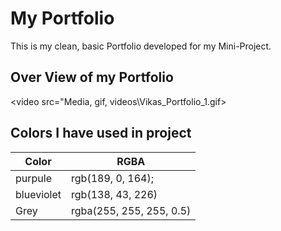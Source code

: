 # My Portfolio

This is my clean, basic Portfolio developed for my Mini-Project.

## Over View of my Portfolio

<video src="Media, gif, videos\Vikas_Portfolio_1.gif></img>


## Colors I have used in project

| Color             | RGBA                                                                |
| ----------------- | ------------------------------------------------------------------ |
| purpule | rgb(189, 0, 164); |
| blueviolet| rgb(138, 43, 226)|
| Grey | rgba(255, 255, 255, 0.5)  |

